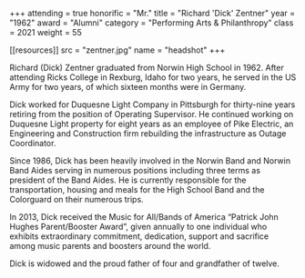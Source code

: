 +++
attending = true
honorific = "Mr."
title     = "Richard 'Dick' Zentner"
year      = "1962"
award     = "Alumni"
category  = "Performing Arts & Philanthropy"
class     = 2021
weight    = 55

[[resources]]
  src  = "zentner.jpg"
  name = "headshot"
+++

Richard (Dick) Zentner graduated from Norwin High School in 1962. After attending Ricks College in Rexburg, Idaho for two years, he served in the US Army for two years, of which sixteen months were in Germany.

Dick worked for Duquesne Light Company in Pittsburgh for thirty-nine years retiring from the position of Operating Supervisor.  He continued working on Duquesne Light property for eight years as an employee of Pike Electric, an Engineering and Construction firm rebuilding the infrastructure as Outage Coordinator.

Since 1986, Dick has been heavily involved in the Norwin Band and Norwin Band Aides serving in numerous positions including three terms as president of the Band Aides.
He is currently responsible for the transportation, housing and meals for the High School Band and the Colorguard on their numerous trips.

In 2013, Dick received the Music for All/Bands of America “Patrick John Hughes Parent/Booster Award”, given annually to one individual who exhibits extraordinary  commitment, dedication, support and sacrifice among music parents and boosters around the world.

Dick is widowed and the proud father of four and grandfather of twelve.
